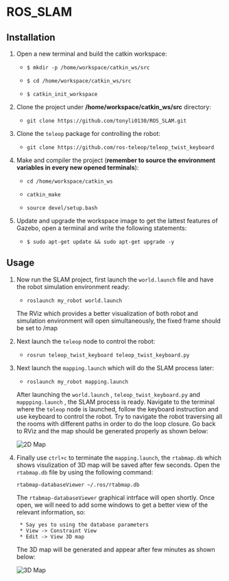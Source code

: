 # ROS_SLAM


## Installation
1. Open a new terminal and build the catkin workspace:

    * `$ mkdir -p /home/workspace/catkin_ws/src`
 
    * `$ cd /home/workspace/catkin_ws/src`
 
    * `$ catkin_init_workspace`
 
  
2. Clone the project under  **/home/workspace/catkin_ws/src** directory:

    * `git clone https://github.com/tonyli0130/ROS_SLAM.git`

3. Clone the `teleop` package for controlling the robot:

    * `git clone https://github.com/ros-teleop/teleop_twist_keyboard`

 
3. Make and compiler the project (**remember to source the environment variables in every new opened terminals**):
 
    * `cd /home/workspace/catkin_ws`
 
    * `catkin_make`
 
    * `source devel/setup.bash`
 
 
4. Update and upgrade the workspace image to get the lattest features of Gazebo, open a terminal and write the following statements:

    * `$ sudo apt-get update && sudo apt-get upgrade -y`

## Usage

1. Now run the SLAM project, first launch the `world.launch` file and have the robot simulation environment ready:

    * `roslaunch my_robot world.launch`
    
    The RViz which provides a better visualization of both robot and simulation environment will open simultaneously, the fixed frame should be set to /map
    
2. Next launch the `teleop` node to control the robot:

    * `rosrun teleop_twist_keyboard teleop_twist_keyboard.py`

3. Next launch the `mapping.launch` which will do the SLAM process later:

    * `roslaunch my_robot mapping.launch`
  
 
   After launching the `world.launch` , `teleop_twist_keyboard.py` and `mappping.launch` , the SLAM process is ready. Navigate to the terminal where the `teleop` node is launched, follow the keyboard instruction and use keyboard to control the robot.
   Try to navigate the robot traversing all the rooms with different paths in order to do the loop closure. Go back to RViz and the map should be generated properly as shown below:
   
   ![2D Map](https://user-images.githubusercontent.com/60047845/89340491-74552700-d665-11ea-8663-b87153c15d93.PNG)

4. Finally use `ctrl+c` to terminate the `mapping.launch`, the `rtabmap.db` which shows visulization of 3D map will be saved after few seconds. Open the `rtabmap.db` file by using the following command:
    
    `rtabmap-databaseViewer ~/.ros/rtabmap.db`
    
    The `rtabmap-databaseViewer` graphical intrface will open shortly. Once open, we will need to add some windows to get a better view of the relevant information, so:

        * Say yes to using the database parameters
        * View -> Constraint View
        * Edit -> View 3D map
    
    The 3D map will be generated and appear after few minutes as shown below:
    
    ![3D Map](https://user-images.githubusercontent.com/60047845/89340506-7919db00-d665-11ea-81d2-ebe2f74e5b3b.PNG)
   
   
